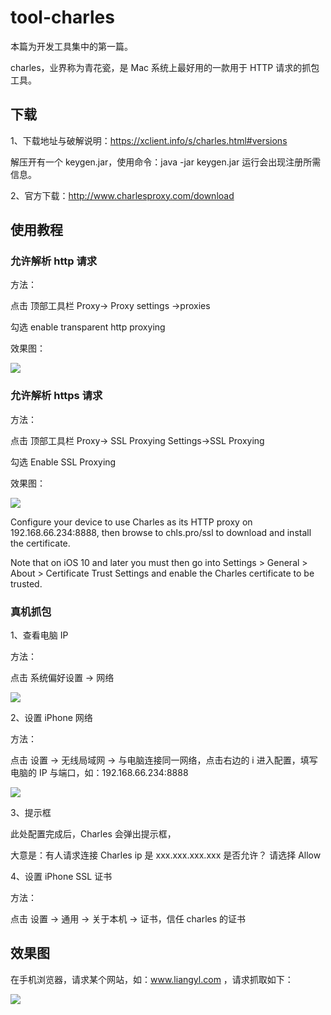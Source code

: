 # tool-charles

本篇为开发工具集中的第一篇。

charles，业界称为青花瓷，是 Mac 系统上最好用的一款用于 HTTP 请求的抓包工具。

## 下载

1、下载地址与破解说明：https://xclient.info/s/charles.html#versions

解压开有一个 keygen.jar，使用命令：java -jar keygen.jar 运行会出现注册所需信息。

2、官方下载：http://www.charlesproxy.com/download

## 使用教程

### 允许解析 http 请求

方法：

点击 顶部工具栏 Proxy-> Proxy settings ->proxies

勾选 enable transparent http proxying

效果图：

![](/images/http-setting.png)

### 允许解析 https 请求

方法：

点击 顶部工具栏 Proxy-> SSL Proxying Settings->SSL Proxying

勾选 Enable SSL Proxying

效果图：

![](/images/https-setting.png)

Configure your device to use Charles as its HTTP proxy on 192.168.66.234:8888, then browse to chls.pro/ssl to download and install the certificate.

Note that on iOS 10 and later you must then go into Settings > General > About > Certificate Trust Settings and enable the Charles certificate to be trusted.

### 真机抓包

1、查看电脑 IP

方法：

点击 系统偏好设置 -> 网络

![](/images/mac-ip.png)

2、设置 iPhone 网络

方法：

点击 设置 -> 无线局域网 -> 与电脑连接同一网络，点击右边的 i 进入配置，填写电脑的 IP 与端口，如：192.168.66.234:8888

![](/images/iphone-input-ip.png)

3、提示框

此处配置完成后，Charles 会弹出提示框，

大意是：有人请求连接 Charles ip 是 xxx.xxx.xxx.xxx 是否允许？
请选择 Allow

4、设置 iPhone SSL 证书

方法：

点击 设置 -> 通用 -> 关于本机 -> 证书，信任 charles 的证书

## 效果图

在手机浏览器，请求某个网站，如：www.liangyl.com ，请求抓取如下：

![](/images/charles-output.png)
